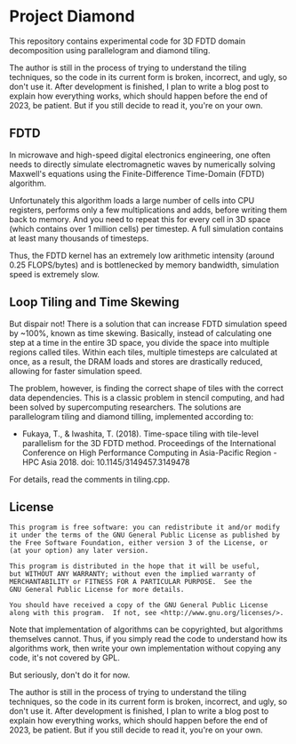 Project Diamond
====================

This repository contains experimental code for 3D FDTD domain decomposition
using parallelogram and diamond tiling.

The author is still in the process of trying to understand the tiling
techniques, so the code in its current form is broken, incorrect, and
ugly, so don't use it. After development is finished, I plan to write
a blog post to explain how everything works, which should happen before
the end of 2023, be patient. But if you still decide to read it, you're
on your own.

FDTD
---------

In microwave and high-speed digital electronics engineering, one often
needs to directly simulate electromagnetic waves by numerically solving
Maxwell's equations using the Finite-Difference Time-Domain (FDTD)
algorithm.

Unfortunately this algorithm loads a large number of cells into CPU
registers, performs only a few multiplications and adds, before writing
them back to memory. And you need to repeat this for every cell in 3D
space (which contains over 1 million cells) per timestep. A full simulation
contains at least many thousands of timesteps.

Thus, the FDTD kernel has an extremely low arithmetic intensity (around
0.25 FLOPS/bytes) and is bottlenecked by memory bandwidth, simulation
speed is extremely slow.

Loop Tiling and Time Skewing
------------------------------

But dispair not! There is a solution that can increase FDTD simulation
speed by ~100%, known as time skewing. Basically, instead of calculating
one step at a time in the entire 3D space, you divide the space into
multiple regions called tiles. Within each tiles, multiple timesteps are
calculated at once, as a result, the DRAM loads and stores are drastically
reduced, allowing for faster simulation speed.

The problem, however, is finding the correct shape of tiles with the
correct data dependencies. This is a classic problem in stencil computing,
and had been solved by supercomputing researchers. The solutions are
parallelogram tiling and diamond tilling, implemented according to:

* Fukaya, T., & Iwashita, T. (2018). Time-space tiling with tile-level parallelism for the 3D FDTD method. Proceedings of the International Conference on High Performance Computing in Asia-Pacific Region - HPC Asia 2018. doi: 10.1145/3149457.3149478

For details, read the comments in tiling.cpp.

License
------------

    This program is free software: you can redistribute it and/or modify
    it under the terms of the GNU General Public License as published by
    the Free Software Foundation, either version 3 of the License, or
    (at your option) any later version.
    
    This program is distributed in the hope that it will be useful,
    but WITHOUT ANY WARRANTY; without even the implied warranty of
    MERCHANTABILITY or FITNESS FOR A PARTICULAR PURPOSE.  See the
    GNU General Public License for more details.
    
    You should have received a copy of the GNU General Public License
    along with this program.  If not, see <http://www.gnu.org/licenses/>.

Note that implementation of algorithms can be copyrighted, but algorithms
themselves cannot. Thus, if you simply read the code to understand how
its algorithms work, then write your own implementation without copying
any code, it's not covered by GPL.

But seriously, don't do it for now.

The author is still in the process of trying to understand the tiling
techniques, so the code in its current form is broken, incorrect, and
ugly, so don't use it. After development is finished, I plan to write
a blog post to explain how everything works, which should happen before
the end of 2023, be patient. But if you still decide to read it, you're
on your own.

